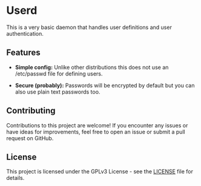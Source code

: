 # Userd

This is a very basic daemon that handles user definitions and user authentication.

## Features

- **Simple config:** Unlike other distributions this does not use an /etc/passwd file for defining users.
  
- **Secure (probably):** Passwords will be encrypted by default but you can also use plain text passwords too.

## Contributing

Contributions to this project are welcome! If you encounter any issues or have ideas for improvements, feel free to open an issue or submit a pull request on GitHub.

## License

This project is licensed under the GPLv3 License - see the [LICENSE](LICENSE) file for details.